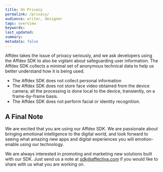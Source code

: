 ```yaml
---
title: On Privacy
permalink: /privacy/
audience: writer, designer
tags: overview
keywords: 
last_updated: 
summary: 
metadata: false
---  
```



Affdex takes the issue of privacy seriously, and we ask developers using the Affdex SDK to also be vigilant about safeguarding user information. The Affdex SDK collects a minimal set of anonymous technical data to help us better understand how it is being used.

* The Affdex SDK does not collect personal information
* The Affdex SDK does not store face video obtained from the device camera; all the processing is done local to the device, transiently, on a frame-by-frame basis.
* The Affdex SDK does not perform facial or identity recognition.

## A Final Note

We are excited that you are using our Affdex SDK. We are passionate about bringing emotional intelligence to the digital world, and look forward to seeing what amazing new apps and digital experiences you will emotion-enable using our technology.

We are always interested in promoting and marketing new solutions built with our SDK. Just send us a note at sdk@affectiva.com if you would like to share with us what you are working on.